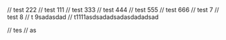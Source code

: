 // test 222
// test 111
// test 333
// test 444
// test 555
// test 666
// test 7
// test 8
// t 9sadasdad
// t1111asdsadadsadasdadadsad

// tes
//
as
